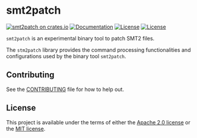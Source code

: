 # smt2patch

[![smt2patch on crates.io](https://img.shields.io/crates/v/smt2patch)](https://crates.io/crates/smt2patch)
[![Documentation](https://docs.rs/smt2patch/badge.svg)](https://docs.rs/smt2patch/)
[![License](https://img.shields.io/badge/license-Apache-green.svg)](../LICENSE-APACHE)
[![License](https://img.shields.io/badge/license-MIT-green.svg)](../LICENSE-MIT)

`smt2patch` is an experimental binary tool to patch SMT2 files.

The `stm2patch` library provides the command processing functionalities and
configurations used by the binary tool `smt2patch`.

## Contributing

See the [CONTRIBUTING](../CONTRIBUTING.md) file for how to help out.

## License

This project is available under the terms of either the [Apache 2.0 license](../LICENSE-APACHE) or the [MIT
license](../LICENSE-MIT).

<!--
README.md is generated from README.tpl by cargo readme. To regenerate:

cargo install cargo-readme
cargo readme > README.md
-->
